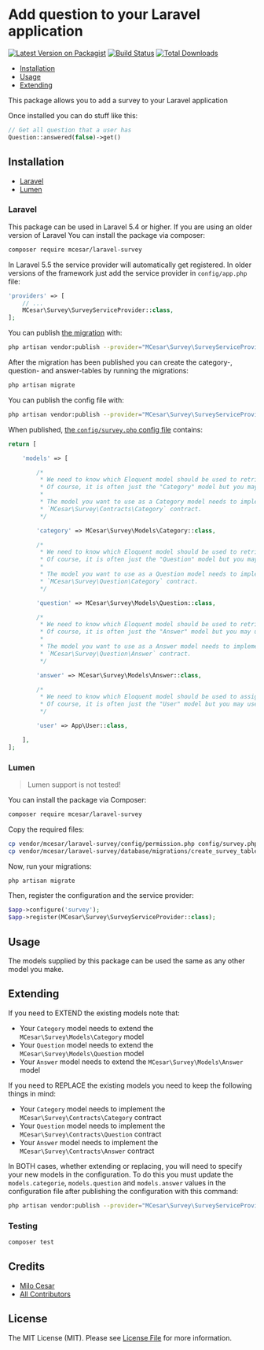 # Add question to your Laravel application

[![Latest Version on Packagist](https://img.shields.io/packagist/v/mcesar/laravel-survey.svg?style=flat-square)](https://packagist.org/packages/mcesar/laravel-survey)
[![Build Status](https://img.shields.io/travis/milo526/laravel-survey/master.svg?style=flat-square)](https://travis-ci.org/milo526/laravel-survey)
[![Total Downloads](https://img.shields.io/packagist/dt/mcesar/laravel-survey.svg?style=flat-square)](https://packagist.org/packages/mcesar/laravel-survey)

* [Installation](#installation)
* [Usage](#usage)
* [Extending](#extending)

This package allows you to add a survey to your Laravel application

Once installed you can do stuff like this:

```php
// Get all question that a user has
Question::answered(false)->get()
```

## Installation

- [Laravel](#laravel)
- [Lumen](#lumen)

### Laravel

This package can be used in Laravel 5.4 or higher. If you are using an older version of Laravel
You can install the package via composer:

``` bash
composer require mcesar/laravel-survey
```

In Laravel 5.5 the service provider will automatically get registered. In older versions of the framework just add the service provider in `config/app.php` file:

```php
'providers' => [
    // ...
    MCesar\Survey\SurveyServiceProvider::class,
];
```

You can publish [the migration](https://github.com/milo526/laravel-survey/blob/master/database/migrations/create_survey_tables.php.stub) with:

```bash
php artisan vendor:publish --provider="MCesar\Survey\SurveyServiceProvider" --tag="migrations"
```

After the migration has been published you can create the category-, question- and answer-tables by running the migrations:

```bash
php artisan migrate
```

You can publish the config file with:

```bash
php artisan vendor:publish --provider="MCesar\Survey\SurveyServiceProvider" --tag="config"
```

When published, [the `config/survey.php` config file](https://github.com/mcesar/laravel-survey/blob/master/config/survey.php) contains:

```php
return [

    'models' => [

        /*
         * We need to know which Eloquent model should be used to retrieve your categories.
         * Of course, it is often just the "Category" model but you may use whatever you like.
         *
         * The model you want to use as a Category model needs to implement the
         * `MCesar\Survey\Contracts\Category` contract.
         */

        'category' => MCesar\Survey\Models\Category::class,

        /*
         * We need to know which Eloquent model should be used to retrieve your questions.
         * Of course, it is often just the "Question" model but you may use whatever you like.
         *
         * The model you want to use as a Question model needs to implement the
         * `MCesar\Survey\Question\Category` contract.
         */

        'question' => MCesar\Survey\Models\Question::class,

        /*
         * We need to know which Eloquent model should be used to retrieve your answers.
         * Of course, it is often just the "Answer" model but you may use whatever you like.
         *
         * The model you want to use as a Answer model needs to implement the
         * `MCesar\Survey\Question\Answer` contract.
         */

        'answer' => MCesar\Survey\Models\Answer::class,

        /*
         * We need to know which Eloquent model should be used to assign the answers to.
         * Of course, it is often just the "User" model but you may use whatever you like.
         */

        'user' => App\User::class,

    ],
];
```

### Lumen
> Lumen support is not tested!

You can install the package via Composer:

``` bash
composer require mcesar/laravel-survey
```

Copy the required files:

```bash
cp vendor/mcesar/laravel-survey/config/permission.php config/survey.php
cp vendor/mcesar/laravel-survey/database/migrations/create_survey_tables.php.stub database/migrations/2018_01_01_000000_create_survey_tables.php
```

Now, run your migrations:

```bash
php artisan migrate
```

Then, register the configuration and the service provider:

```php
$app->configure('survey');
$app->register(MCesar\Survey\SurveyServiceProvider::class);
```

## Usage

The models supplied by this package can be used the same as any other model you make.

## Extending

If you need to EXTEND the existing models note that:

- Your `Category` model needs to extend the `MCesar\Survey\Models\Category` model
- Your `Question` model needs to extend the `MCesar\Survey\Models\Question` model
- Your `Answer` model needs to extend the `MCesar\Survey\Models\Answer` model

If you need to REPLACE the existing  models you need to keep the
following things in mind:

- Your `Category` model needs to implement the `MCesar\Survey\Contracts\Category` contract
- Your `Question` model needs to implement the `MCesar\Survey\Contracts\Question` contract
- Your `Answer` model needs to implement the `MCesar\Survey\Contracts\Answer` contract

In BOTH cases, whether extending or replacing, you will need to specify your new models in the configuration. To do this you must update the `models.categorie`, `models.question` and `models.answer` values in the configuration file after publishing the configuration with this command:

```bash
php artisan vendor:publish --provider="MCesar\Survey\SurveyServiceProvider" --tag="config"
```
 
### Testing

``` bash
composer test
```

## Credits

- [Milo Cesar](https://github.com/milo526)
- [All Contributors](../../contributors)

## License

The MIT License (MIT). Please see [License File](LICENSE.md) for more information.